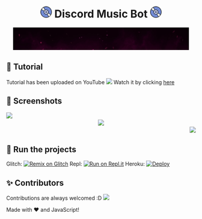 <h1 align="center"><img src="./assets/Music.gif" width="30px"> Discord Music Bot <img src="./assets/Music.gif" width="30px"></h1>
<div align="center"><img src="./assets/banner.gif"></div>

## 📝 Tutorial
Tutorial has been uploaded on YouTube <img src="https://www.youtube.com/about/static/svgs/icons/brand-resources/YouTube_icon_full-color.svg?cache=f2ec7a5" width="30px"> Watch it by clicking [here](https://youtu.be/DQXuTaYa31I)

## 📸 Screenshots

<div align="left"><img src="https://media.discordapp.net/attachments/803367957522677812/803368532976730122/unknown.png"></div><div align="center"><img src="https://media.discordapp.net/attachments/803367957522677812/803368636676440074/unknown.png"></div><div align="right"><img src="https://media.discordapp.net/attachments/803367957522677812/803368793312591892/unknown.png"></div>

## 💨 Run the projects
Glitch: [![Remix on Glitch](https://cdn.glitch.com/2703baf2-b643-4da7-ab91-7ee2a2d00b5b%2Fremix-button.svg)](https://glitch.com/edit/#!/import/github/SudhanPlayz/Discord-MusicBot)
Repl: [![Run on Repl.it](https://repl.it/badge/github/SudhanPlayz/Discord-MusicBot)](https://repl.it/github/SudhanPlayz/Discord-MusicBot)
Heroku: [![Deploy](https://www.herokucdn.com/deploy/button.svg)](https://heroku.com/deploy?template=https://github.com/SudhanPlayz/Discord-MusicBot)
## ✨ Contributors
Contributions are always welcomed :D
<a href="https://github.com/SudhanPlayz/Discord-MusicBot/graphs/contributors">
  <img src="https://contributors-img.web.app/image?repo=SudhanPlayz/Discord-MusicBot" />
</a>

Made with :heart: and JavaScript!
